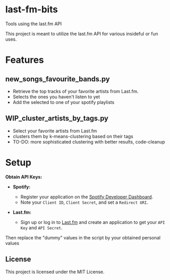# last-fm-bits
Tools using the last.fm API

This project is meant to utilize the last.fm API for various insideful or fun uses.

# Features
## new_songs_favourite_bands.py
- Retrieve the top tracks of your favorite artists from Last.fm.
- Selects the ones you haven't listen to yet
- Add the selected to one of your spotify playlists

## WIP_cluster_artists_by_tags.py
- Select your favorite artists from Last.fm
- clusters them by k-means-clustering based on their tags
- TO-DO: more sophisticated clustering with better results, code-cleanup

# Setup
**Obtain API Keys:**

   - **Spotify:**
     - Register your application on the [Spotify Developer Dashboard](https://developer.spotify.com/dashboard/applications).
     - Note your `Client ID`, `Client Secret`, and set a `Redirect URI`.

   - **Last.fm:**
     - Sign up or log in to [Last.fm](https://www.last.fm/api) and create an application to get your `API Key` and `API Secret`.

  Then replace the "dummy" values in the script by your obtained personal values

## License
This project is licensed under the MIT License.
